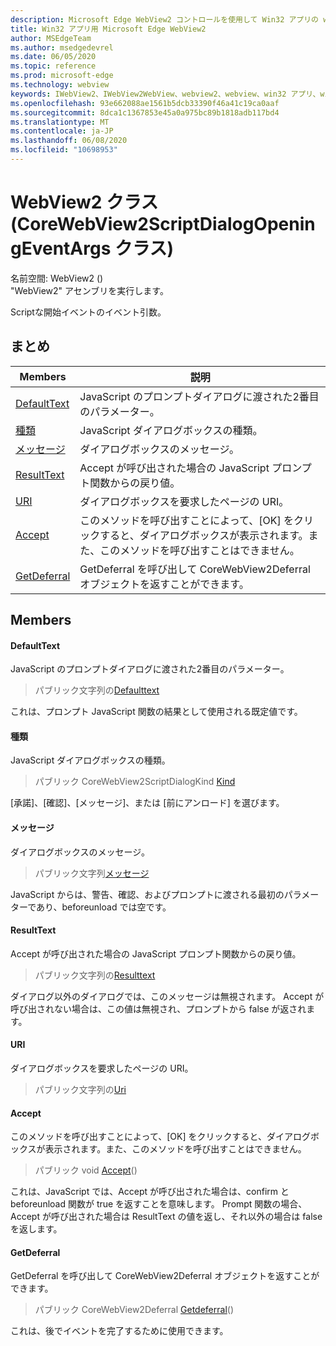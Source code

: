 ```yaml
---
description: Microsoft Edge WebView2 コントロールを使用して Win32 アプリの web コンテンツをホストする
title: Win32 アプリ用 Microsoft Edge WebView2
author: MSEdgeTeam
ms.author: msedgedevrel
ms.date: 06/05/2020
ms.topic: reference
ms.prod: microsoft-edge
ms.technology: webview
keywords: IWebView2、IWebView2WebView、webview2、webview、win32 アプリ、win32、edge、ICoreWebView2、ICoreWebView2Controller、browser control、edge html
ms.openlocfilehash: 93e662088ae1561b5dcb33390f46a41c19ca0aaf
ms.sourcegitcommit: 8dca1c1367853e45a0a975bc89b1818adb117bd4
ms.translationtype: MT
ms.contentlocale: ja-JP
ms.lasthandoff: 06/08/2020
ms.locfileid: "10698953"
---
```

# WebView2 クラス (CoreWebView2ScriptDialogOpeningEventArgs クラス) 

名前空間: WebView2 () \
"WebView2" アセンブリを実行します。

Scriptな開始イベントのイベント引数。

## まとめ

 Members                        | 説明
--------------------------------|---------------------------------------------
[DefaultText](#defaulttext) | JavaScript のプロンプトダイアログに渡された2番目のパラメーター。
[種類](#kind) | JavaScript ダイアログボックスの種類。
[メッセージ](#message) | ダイアログボックスのメッセージ。
[ResultText](#resulttext) | Accept が呼び出された場合の JavaScript プロンプト関数からの戻り値。
[URI](#uri) | ダイアログボックスを要求したページの URI。
[Accept](#accept) | このメソッドを呼び出すことによって、[OK] をクリックすると、ダイアログボックスが表示されます。また、このメソッドを呼び出すことはできません。
[GetDeferral](#getdeferral) | GetDeferral を呼び出して CoreWebView2Deferral オブジェクトを返すことができます。

## Members

#### DefaultText 

JavaScript のプロンプトダイアログに渡された2番目のパラメーター。

> パブリック文字列の[Defaulttext](#defaulttext)

これは、プロンプト JavaScript 関数の結果として使用される既定値です。

#### 種類 

JavaScript ダイアログボックスの種類。

> パブリック CoreWebView2ScriptDialogKind [Kind](#kind)

[承諾]、[確認]、[メッセージ]、または [前にアンロード] を選びます。

#### メッセージ 

ダイアログボックスのメッセージ。

> パブリック文字列[メッセージ](#message)

JavaScript からは、警告、確認、およびプロンプトに渡される最初のパラメーターであり、beforeunload では空です。

#### ResultText 

Accept が呼び出された場合の JavaScript プロンプト関数からの戻り値。

> パブリック文字列の[Resulttext](#resulttext)

ダイアログ以外のダイアログでは、このメッセージは無視されます。 Accept が呼び出されない場合は、この値は無視され、プロンプトから false が返されます。

#### URI 

ダイアログボックスを要求したページの URI。

> パブリック文字列の[Uri](#uri)

#### Accept 

このメソッドを呼び出すことによって、[OK] をクリックすると、ダイアログボックスが表示されます。また、このメソッドを呼び出すことはできません。

> パブリック void [Accept](#accept)()

これは、JavaScript では、Accept が呼び出された場合は、confirm と beforeunload 関数が true を返すことを意味します。 Prompt 関数の場合、Accept が呼び出された場合は ResultText の値を返し、それ以外の場合は false を返します。

#### GetDeferral 

GetDeferral を呼び出して CoreWebView2Deferral オブジェクトを返すことができます。

> パブリック CoreWebView2Deferral [Getdeferral](#getdeferral)()

これは、後でイベントを完了するために使用できます。

